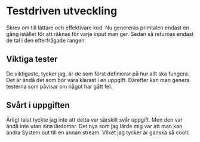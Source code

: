 # Testdriven utveckling

Skrev om till lättare och effektivare kod. Nu genereras primtalen endast en gång istället för att räknas för varje input man ger. Sedan så returnas endast de tal i den efterfrågade rangen.


## Viktiga tester
De viktigaste, tycker jag, är de som först definierar på hur allt ska fungera. Det är ändå det som bör vara klarast i en uppgift. Därefter kan man genera testerna som påvisar om något har gått fel.

## Svårt i uppgiften
Ärligt talat tyckte jag inte att detta var särskilt svår uppgift. Men den var ändå inte utan sina lärdomar. Det nya som jag lärde mig var att man kan ändra System.out till en annan stream. Vilket jag tycker är ganska så coolt.